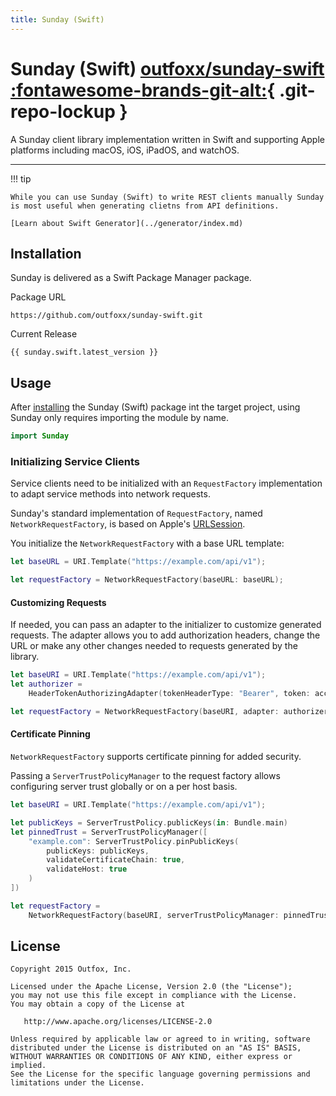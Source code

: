 ```yaml
---
title: Sunday (Swift)
---
```


# Sunday (Swift) [outfoxx/sunday-swift :fontawesome-brands-git-alt:](https://github.com/outfoxx/sunday-swift){ .git-repo-lockup }

A Sunday client library implementation written in Swift and supporting Apple platforms including macOS, iOS, iPadOS, and watchOS.

---

!!! tip

    While you can use Sunday (Swift) to write REST clients manually Sunday is most useful when generating clietns from API definitions.

    [Learn about Swift Generator](../generator/index.md)

## Installation

Sunday is delivered as a Swift Package Manager package.

Package URL

    https://github.com/outfoxx/sunday-swift.git

Current Release

    {{ sunday.swift.latest_version }}

## Usage

After [installing](#installation) the Sunday (Swift) package int the target project, using Sunday only requires importing the module by name.

```swift
import Sunday
```

### Initializing Service Clients

Service clients need to be initialized with an `RequestFactory` implementation to adapt service methods into network requests.

Sunday's standard implementation of `RequestFactory`, named `NetworkRequestFactory`, is based on Apple's [URLSession](https://developer.apple.com/documentation/foundation/urlsession).

You initialize the `NetworkRequestFactory` with a base URL template:

```swift
let baseURL = URI.Template("https://example.com/api/v1");

let requestFactory = NetworkRequestFactory(baseURL: baseURL);
```

#### Customizing Requests

If needed, you can pass an adapter to the initializer to customize generated requests. The adapter allows you to add authorization headers, change the URL or make
any other changes needed to requests generated by the library.

```swift
let baseURI = URI.Template("https://example.com/api/v1");
let authorizer =
    HeaderTokenAuthorizingAdapter(tokenHeaderType: "Bearer", token: accessToken)

let requestFactory = NetworkRequestFactory(baseURI, adapter: authorizer);
```

#### Certificate Pinning

`NetworkRequestFactory` supports certificate pinning for added security.

Passing a `ServerTrustPolicyManager` to the request factory allows configuring server trust globally or on a per host basis.

```swift
let baseURI = URI.Template("https://example.com/api/v1");

let publicKeys = ServerTrustPolicy.publicKeys(in: Bundle.main)
let pinnedTrust = ServerTrustPolicyManager([
    "example.com": ServerTrustPolicy.pinPublicKeys(
        publicKeys: publicKeys,
        validateCertificateChain: true,
        validateHost: true
    )
])

let requestFactory =
    NetworkRequestFactory(baseURI, serverTrustPolicyManager: pinnedTrust);
```

## License

    Copyright 2015 Outfox, Inc.

    Licensed under the Apache License, Version 2.0 (the "License");
    you may not use this file except in compliance with the License.
    You may obtain a copy of the License at

       http://www.apache.org/licenses/LICENSE-2.0

    Unless required by applicable law or agreed to in writing, software
    distributed under the License is distributed on an "AS IS" BASIS,
    WITHOUT WARRANTIES OR CONDITIONS OF ANY KIND, either express or implied.
    See the License for the specific language governing permissions and
    limitations under the License.
